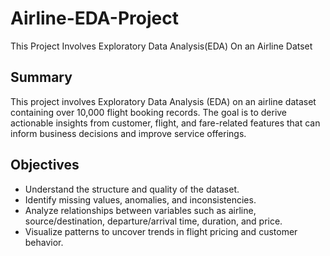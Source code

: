# Airline-EDA-Project
This Project Involves Exploratory Data Analysis(EDA) On an Airline Datset

## Summary
This project involves Exploratory Data Analysis (EDA) on an airline dataset containing over 10,000 flight booking records. The goal is to derive actionable insights from customer, flight, and fare-related features that can inform business decisions and improve service offerings.

## Objectives
- Understand the structure and quality of the dataset.
- Identify missing values, anomalies, and inconsistencies.
- Analyze relationships between variables such as airline, source/destination, departure/arrival time, duration, and price.
- Visualize patterns to uncover trends in flight pricing and customer behavior.

